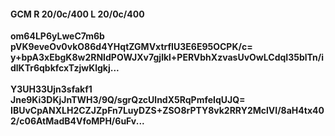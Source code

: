 #### GCM R 20/0c/400 L 20/0c/400
**om64LP6yLweC7m6b**<br/>**pVK9eveOv0vkO86d4YHqtZGMVxtrfIU3E6E95OCPK/c=**<br/>**y+bpA3xEbgK8w2RNIdPOWJXv7gjlkl+PERVbhXzvasUvOwLCdqI35blTn/idlKTr6qbkfcxTzjwKlgkj...**<br/><br/>
**Y3UH33Ujn3sfakf1**<br/>**Jne9Ki3DKjJnTWH3/9Q/sgrQzcUlndX5RqPmfeIqUJQ=**<br/>**IBUvCpANXLH2CZJZpFn7LuyDZS+ZSO8rPTY8vk2RRY2MclVI/8aH4tx402/c06AtMadB4VfoMPH/6uFv...**